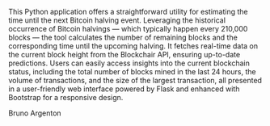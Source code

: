 This Python application offers a straightforward utility for estimating the time until the next Bitcoin halving event. Leveraging the historical occurrence of Bitcoin halvings — which typically happen every 210,000 blocks — the tool calculates the number of remaining blocks and the corresponding time until the upcoming halving. It fetches real-time data on the current block height from the Blockchair API, ensuring up-to-date predictions. Users can easily access insights into the current blockchain status, including the total number of blocks mined in the last 24 hours, the volume of transactions, and the size of the largest transaction, all presented in a user-friendly web interface powered by Flask and enhanced with Bootstrap for a responsive design.

Bruno Argenton
